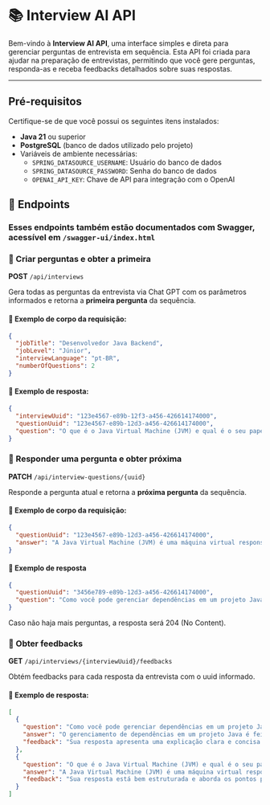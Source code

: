 # 📚 Interview AI API

Bem-vindo à **Interview AI API**, uma interface simples e 
direta para gerenciar perguntas de entrevista em sequência. 
Esta API foi criada para ajudar na preparação de entrevistas, permitindo que você
gere perguntas, responda-as e receba feedbacks detalhados sobre suas respostas.

---

## Pré-requisitos
Certifique-se de que você possui os seguintes itens instalados:
- **Java 21** ou superior
- **PostgreSQL** (banco de dados utilizado pelo projeto)
- Variáveis de ambiente necessárias:
    - `SPRING_DATASOURCE_USERNAME`: Usuário do banco de dados
    - `SPRING_DATASOURCE_PASSWORD`: Senha do banco de dados
    - `OPENAI_API_KEY`: Chave de API para integração com o OpenAI

## 🚀 Endpoints

### Esses endpoints também estão documentados com Swagger, acessível em `/swagger-ui/index.html`

### 📌 Criar perguntas e obter a primeira

**POST** `/api/interviews`

Gera todas as perguntas da entrevista via Chat GPT com os parâmetros informados e retorna a **primeira pergunta** da sequência.

#### 🔁 Exemplo de corpo da requisição:
```json
{
  "jobTitle": "Desenvolvedor Java Backend",
  "jobLevel": "Júnior",
  "interviewLanguage": "pt-BR",
  "numberOfQuestions": 2
}
```

#### 🔁 Exemplo de resposta:
```json
{
  "interviewUuid": "123e4567-e89b-12f3-a456-426614174000",
  "questionUuid": "123e4567-e89b-12d3-a456-426614174000",
  "question": "O que é o Java Virtual Machine (JVM) e qual é o seu papel na execução de aplicações Java?"
}
```

### 📌 Responder uma pergunta e obter próxima

**PATCH** `/api/interview-questions/{uuid}`

Responde a pergunta atual e retorna a **próxima pergunta** da sequência.

#### 🔁 Exemplo de corpo da requisição:
```json
{
  "questionUuid": "123e4567-e89b-12d3-a456-426614174000",
  "answer": "A Java Virtual Machine (JVM) é uma máquina virtual responsável por executar programas Java, atuando como uma camada intermediária entre o código compilado em bytecode e o sistema operacional. Quando um programa Java é compilado, ele não é convertido diretamente em código de máquina nativo, mas sim em bytecode, que é um formato intermediário interpretado ou compilado just-in-time pela JVM. O principal papel da JVM é proporcionar portabilidade, permitindo que o mesmo bytecode seja executado em qualquer sistema que possua uma implementação da JVM, além de gerenciar recursos como memória, threads e garbage collection, garantindo segurança, desempenho e independência de plataforma."
}
```

#### 🔁 Exemplo de resposta

```json
{
  "questionUuid": "3456e789-e89b-12d3-a456-426614174000",
  "question": "Como você pode gerenciar dependências em um projeto Java? Cite uma ferramenta que pode ser utilizada para isso."
}
```

Caso não haja mais perguntas, a resposta será 204 (No Content).

### 📌 Obter feedbacks

**GET** `/api/interviews/{interviewUuid}/feedbacks`

Obtém feedbacks para cada resposta da entrevista com o uuid informado.

#### 🔁 Exemplo de resposta:
```json
[
  {
    "question": "Como você pode gerenciar dependências em um projeto Java? Cite uma ferramenta que pode ser utilizada para isso.",
    "answer": "O gerenciamento de dependências em um projeto Java é feito por meio da definição e controle das bibliotecas externas que o projeto necessita para funcionar corretamente, evitando conflitos de versões, facilitando atualizações e garantindo reprodutibilidade. Uma das ferramentas mais utilizadas para esse fim é o Maven, que permite declarar as dependências em um arquivo `pom.xml`, e automaticamente baixa, atualiza e organiza essas bibliotecas a partir de repositórios centralizados, além de oferecer suporte a ciclos de build, testes, empacotamento e outras fases do desenvolvimento.",
    "feedback": "Sua resposta apresenta uma explicação clara e concisa sobre o gerenciamento de dependências em projetos Java, abordando aspectos importantes como a definição e controle das bibliotecas, a prevenção de conflitos de versões e a importância da reprodutibilidade. A menção ao Maven como ferramenta principal é acertada, e você destaca corretamente suas funcionalidades, como a declaração de dependências no `pom.xml` e a automação de processos. Para aprimorar ainda mais sua resposta, você poderia incluir um exemplo prático de como declarar uma dependência no `pom.xml`, o que demonstraria um entendimento mais profundo e prático da ferramenta, além de enriquecer a resposta com detalhes que podem ser valorizados em uma entrevista."
  },
  {
    "question": "O que é o Java Virtual Machine (JVM) e qual é o seu papel na execução de aplicações Java?",
    "answer": "A Java Virtual Machine (JVM) é uma máquina virtual responsável por executar programas Java, atuando como uma camada intermediária entre o código compilado em bytecode e o sistema operacional. Quando um programa Java é compilado, ele não é convertido diretamente em código de máquina nativo, mas sim em bytecode, que é um formato intermediário interpretado ou compilado just-in-time pela JVM. O principal papel da JVM é proporcionar portabilidade, permitindo que o mesmo bytecode seja executado em qualquer sistema que possua uma implementação da JVM, além de gerenciar recursos como memória, threads e garbage collection, garantindo segurança, desempenho e independência de plataforma.",
    "feedback": "Sua resposta está bem estruturada e aborda os pontos principais sobre a Java Virtual Machine (JVM) de forma clara e concisa. Você explicou que a JVM atua como uma camada intermediária entre o bytecode e o sistema operacional, além de mencionar a importância da portabilidade e do gerenciamento de recursos. No entanto, seria interessante incluir um exemplo prático de como a JVM permite a execução de aplicativos em diferentes plataformas, ou mencionar brevemente as diferenças entre a interpretação e a compilação just-in-time, para enriquecer ainda mais sua resposta. No geral, mostrou um bom entendimento do tema, adequado para um nível júnior."
  }
]
```
